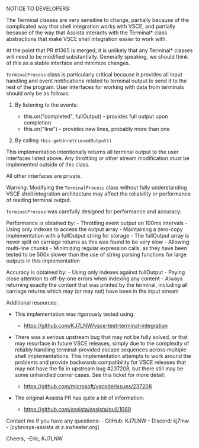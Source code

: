 NOTICE TO DEVELOPERS:

The Terminal classes are very sensitive to change, partially because of
the complicated way that shell integration works with VSCE, and
partially because of the way that Assista interacts with the Terminal\*
class abstractions that make VSCE shell integration easier to work with.

At the point that PR #1365 is merged, it is unlikely that any Terminal\*
classes will need to be modified substantially. Generally speaking, we
should think of this as a stable interface and minimize changes.

`TerminalProcess` class is particularly critical because it
provides all input handling and event notifications related to terminal
output to send it to the rest of the program. User interfaces for working
with data from terminals should only be as follows:

1. By listening to the events:

    - this.on("completed", fullOutput) - provides full output upon completion
    - this.on("line") - provides new lines, probably more than one

2. By calling `this.getUnretrievedOutput()`

This implementation intentionally returns all terminal output to the user
interfaces listed above. Any throttling or other stream modification _must_
be implemented outside of this class.

All other interfaces are private.

Warning: Modifying the `TerminalProcess` class without fully understanding VSCE shell integration architecture may affect the reliability or performance of reading terminal output.

`TerminalProcess` was carefully designed for performance and accuracy:

Performance is obtained by: - Throttling event output on 100ms intervals - Using only indexes to access the output array - Maintaining a zero-copy implementation with a fullOutput string for storage - The fullOutput array is never split on carriage returns
as this was found to be very slow - Allowing multi-line chunks - Minimizing regular expression calls, as they have been tested to be
500x slower than the use of string parsing functions for large outputs
in this implementation

Accuracy is obtained by: - Using only indexes against fullOutput - Paying close attention to off-by-one errors when indexing any content - Always returning exactly the content that was printed by the terminal,
including all carriage returns which may (or may not) have been in the
input stream

Additional resources:

- This implementation was rigorously tested using:

    - https://github.com/KJ7LNW/vsce-test-terminal-integration

- There was a serious upstream bug that may not be fully solved,
  or that may resurface in future VSCE releases, simply due to
  the complexity of reliably handling terminal-provided escape
  sequences across multiple shell implementations. This implementation
  attempts to work around the problems and provide backwards
  compatibility for VSCE releases that may not have the fix in
  upstream bug #237208, but there still may be some unhandled
  corner cases. See this ticket for more detail:

    - https://github.com/microsoft/vscode/issues/237208

- The original Assista PR has quite a bit of information:
    - https://github.com/assista/assista/pull/1089

Contact me if you have any questions: - GitHub: KJ7LNW - Discord: kj7lnw - [cybrosys-assista at z.ewheeler.org]

Cheers,
-Eric, KJ7LNW
